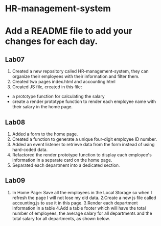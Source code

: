 # HR-management-system

# Add a README file to add your changes for each day. 

## Lab07

1. Created a new repository called HR-management-system, they can organize their employees with their information and filter them.
2. Created two pages index.html and accounting.html
3. Created JS file, created in this file:
* a prototype function for calculating the salary
* create a render prototype function to render each employee name with their salary in the home page.

## Lab08

1. Added a form to the home page.
2. Created a function to generate a unique four-digit employee ID number.
3. Added an event listener to retrieve data from the form instead of using hard-coded data.
4. Refactored the render prototype function to display each employee's information in a separate card on the home page.
5. Separated each department into a dedicated section.

## Lab09

1. In Home Page:
Save all the employees in the Local Storage so when I refresh the page I will not lose my old data.
2.Create a new js file called accounting.js to use it in this page.
3.Render each department information in a table
4.Add a table footer which will have the total number of employees, the average salary for all departments and the total salary for all departments, as shown below.




